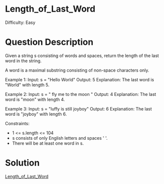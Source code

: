
# Length_of_Last_Word

Difficulty: Easy

# Question Description

Given a string s consisting of words and spaces, return the length of the last word in the string.

A word is a maximal substring consisting of non-space characters only.

Example 1:
Input: s = "Hello World"
Output: 5
Explanation: The last word is "World" with length 5.

Example 2:
Input: s = "   fly me   to   the moon  "
Output: 4
Explanation: The last word is "moon" with length 4.

Example 3:
Input: s = "luffy is still joyboy"
Output: 6
Explanation: The last word is "joyboy" with length 6.

Constraints:

- 1 <= s.length <= 104
- s consists of only English letters and spaces ' '.
- There will be at least one word in s.

# Solution

[Length_of_Last_Word]([58]Length_of_Last_Word.py)
    
    